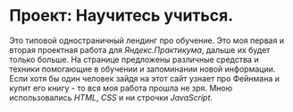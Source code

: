 # Проект: Научитесь учиться.

Это типовой одностраничный лендинг про обучение. Это моя первая и вторая проектная работа для *Яндекс.Практикума*, дальше их будет только больше. На странице предложены различные средства и техники помогающие в обучении и запоминании новой информации. Если хотя бы один человек зайдя на этот сайт узнает про Фейнмана и купит его книгу - то вся моя работа прошла не зря. Мною использовались *HTML*, *CSS* и ни строчки *JavaScript*.

